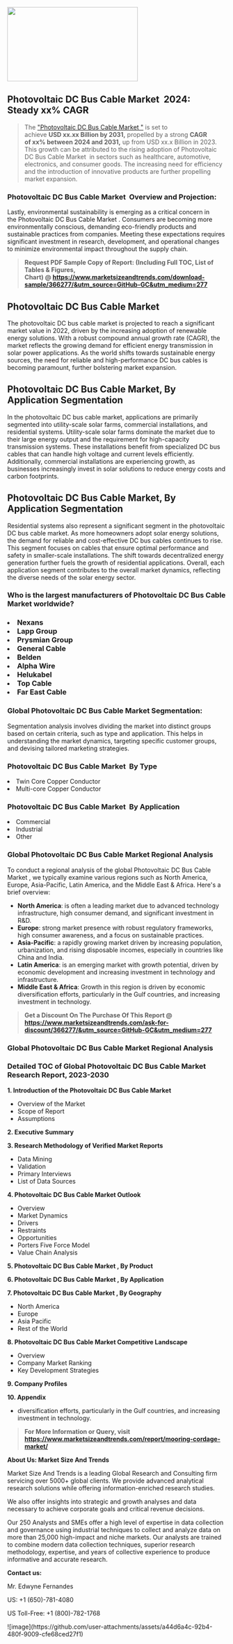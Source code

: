 <p><img class="alignnone size-medium wp-image-20088" src="https://ffe5etoiles.com/wp-content/uploads/2024/12/MST1-300x171.png" alt="" width="300" height="171" /></p><h2 id="ember46" class="ember-view reader-text-block__heading-2">Photovoltaic DC Bus Cable Market &nbsp;2024: Steady&nbsp;xx% CAGR</h2><blockquote id="ember47" class="ember-view reader-text-block__blockquote">The&nbsp;<a class="app-aware-link " href="https://www.marketsizeandtrends.com/download-sample/366277/&utm_source=GitHub-GC&utm_medium=277" target="_blank" data-test-app-aware-link="">"Photovoltaic DC Bus Cable Market "</a>&nbsp;is set to achieve&nbsp;<strong>USD&nbsp;xx.xx&nbsp;Billion by 2031,</strong>&nbsp;propelled by a strong&nbsp;<strong>CAGR of&nbsp;xx% between 2024 and 2031,</strong>&nbsp;up from USD xx.x Billion in 2023. This growth can be attributed to the rising adoption of&nbsp;Photovoltaic DC Bus Cable Market &nbsp;in sectors such as healthcare, automotive, electronics, and consumer goods. The increasing need for efficiency and the introduction of innovative products are further propelling market expansion.</blockquote><h3 id="ember48" class="ember-view reader-text-block__heading-3">Photovoltaic DC Bus Cable Market &nbsp;Overview and Projection:</h3><p id="ember49" class="ember-view reader-text-block__paragraph">Lastly, environmental sustainability is emerging as a critical concern in the&nbsp;Photovoltaic DC Bus Cable Market . Consumers are becoming more environmentally conscious, demanding eco-friendly products and sustainable practices from companies. Meeting these expectations requires significant investment in research, development, and operational changes to minimize environmental impact throughout the supply chain.</p><blockquote id="ember50" class="ember-view reader-text-block__blockquote"><strong>Request PDF Sample Copy of Report: (Including Full TOC, List of Tables &amp; Figures, Chart)&nbsp;@&nbsp;<strong><a href="https://www.marketsizeandtrends.com/download-sample/366277/&utm_source=GitHub-GC&utm_medium=277" target="_blank">https://www.marketsizeandtrends.com/download-sample/366277/&utm_source=GitHub-GC&utm_medium=277</a></strong></strong></blockquote><h3 class=""> <h2>Photovoltaic DC Bus Cable Market</h2><p>The photovoltaic DC bus cable market is projected to reach a significant market value in 2022, driven by the increasing adoption of renewable energy solutions. With a robust compound annual growth rate (CAGR), the market reflects the growing demand for efficient energy transmission in solar power applications. As the world shifts towards sustainable energy sources, the need for reliable and high-performance DC bus cables is becoming paramount, further bolstering market expansion.</p><h2>Photovoltaic DC Bus Cable Market, By Application Segmentation</h2><p>In the photovoltaic DC bus cable market, applications are primarily segmented into utility-scale solar farms, commercial installations, and residential systems. Utility-scale solar farms dominate the market due to their large energy output and the requirement for high-capacity transmission systems. These installations benefit from specialized DC bus cables that can handle high voltage and current levels efficiently. Additionally, commercial installations are experiencing growth, as businesses increasingly invest in solar solutions to reduce energy costs and carbon footprints.</p><h2>Photovoltaic DC Bus Cable Market, By Application Segmentation</h2><p>Residential systems also represent a significant segment in the photovoltaic DC bus cable market. As more homeowners adopt solar energy solutions, the demand for reliable and cost-effective DC bus cables continues to rise. This segment focuses on cables that ensure optimal performance and safety in smaller-scale installations. The shift towards decentralized energy generation further fuels the growth of residential applications. Overall, each application segment contributes to the overall market dynamics, reflecting the diverse needs of the solar energy sector.</p></h3><h3 id="" class="">Who is the largest manufacturers of&nbsp;Photovoltaic DC Bus Cable Market  worldwide?</h3><h3 class=""></Li><Li>Nexans</Li><Li> Lapp Group</Li><Li> Prysmian Group</Li><Li> General Cable</Li><Li> Belden</Li><Li> Alpha Wire</Li><Li> Helukabel</Li><Li> Top Cable</Li><Li> Far East Cable</h3><h3 id="ember53" class="ember-view reader-text-block__heading-3">Global&nbsp;Photovoltaic DC Bus Cable Market  Segmentation:</h3><p id="ember54" class="ember-view reader-text-block__paragraph">Segmentation analysis involves dividing the market into distinct groups based on certain criteria, such as type and application. This helps in understanding the market dynamics, targeting specific customer groups, and devising tailored marketing strategies.</p><h3 id="" class="">Photovoltaic DC Bus Cable Market &nbsp;By Type</h3><p></Li><Li>Twin Core Copper Conductor</Li><Li> Multi-core Copper Conductor</p><h3 id="" class="">Photovoltaic DC Bus Cable Market &nbsp;By Application</h3><p class=""></Li><Li>Commercial</Li><Li> Industrial</Li><Li> Other</p><h3 id="ember62" class="ember-view reader-text-block__heading-3">Global Photovoltaic DC Bus Cable Market  Regional Analysis</h3><p id="ember63" class="ember-view reader-text-block__paragraph">To conduct a regional analysis of the global Photovoltaic DC Bus Cable Market , we typically examine various regions such as North America, Europe, Asia-Pacific, Latin America, and the Middle East &amp; Africa. Here's a brief overview:</p><ul><li><strong>North America</strong>: is often a leading market due to advanced technology infrastructure, high consumer demand, and significant investment in R&amp;D.</li><li><strong>Europe</strong>: strong market presence with robust regulatory frameworks, high consumer awareness, and a focus on sustainable practices.</li><li><strong>Asia-Pacific</strong>: a rapidly growing market driven by increasing population, urbanization, and rising disposable incomes, especially in countries like China and India.</li><li><strong>Latin America</strong>: is an emerging market with growth potential, driven by economic development and increasing investment in technology and infrastructure.</li><li><strong>Middle East &amp; Africa</strong>: Growth in this region is driven by economic diversification efforts, particularly in the Gulf countries, and increasing investment in technology.</li></ul><blockquote id="ember61" class="ember-view reader-text-block__blockquote"><strong>Get a Discount On The Purchase Of This Report @ <strong><a href="https://html-cleaner.com/" target="">https://www.marketsizeandtrends.com/ask-for-discount/366277/&utm_source=GitHub-GC&utm_medium=277</a></strong></strong></blockquote><h3 id="ember62" class="ember-view reader-text-block__heading-3">Global Photovoltaic DC Bus Cable Market  Regional Analysis</h3><h3 id="" class="">Detailed TOC of Global Photovoltaic DC Bus Cable Market  Research Report, 2023-2030</h3><p id="" class=""><strong>1. Introduction of the Photovoltaic DC Bus Cable Market </strong></p><ul><li>Overview of the Market</li><li>Scope of Report</li><li>Assumptions</li></ul><p id="" class=""><strong>2. Executive Summary</strong></p><p id="" class=""><strong>3. Research Methodology of Verified Market Reports</strong></p><ul><li>Data Mining</li><li>Validation</li><li>Primary Interviews</li><li>List of Data Sources</li></ul><p id="" class=""><strong>4. Photovoltaic DC Bus Cable Market  Outlook</strong></p><ul><li>Overview</li><li>Market Dynamics</li><li>Drivers</li><li>Restraints</li><li>Opportunities</li><li>Porters Five Force Model</li><li>Value Chain Analysis</li></ul><p id="" class=""><strong>5. Photovoltaic DC Bus Cable Market , By Product</strong></p><p id="" class=""><strong>6. Photovoltaic DC Bus Cable Market , By Application</strong></p><p id="" class=""><strong>7. Photovoltaic DC Bus Cable Market , By Geography</strong></p><ul><li>North America</li><li>Europe</li><li>Asia Pacific</li><li>Rest of the World</li></ul><p id="" class=""><strong>8. Photovoltaic DC Bus Cable Market  Competitive Landscape</strong></p><ul><li>Overview</li><li>Company Market Ranking</li><li>Key Development Strategies</li></ul><p id="" class=""><strong>9. Company Profiles</strong></p><p id="" class=""><strong>10. Appendix</strong></p><ul><li>diversification efforts, particularly in the Gulf countries, and increasing investment in technology.</li></ul><blockquote id="ember65" class="ember-view reader-text-block__blockquote"><strong>For More Information or Query, visit <strong><strong><a href="https://html-cleaner.com/" target="">https://www.marketsizeandtrends.com/report/mooring-cordage-market/</a></strong></strong></strong></blockquote><p id="" class=""><strong>About Us: Market Size And Trends</strong></p><p id="" class="">Market Size And Trends is a leading Global Research and Consulting firm servicing over 5000+ global clients. We provide advanced analytical research solutions while offering information-enriched research studies.</p><p id="" class="">We also offer insights into strategic and growth analyses and data necessary to achieve corporate goals and critical revenue decisions.</p><p id="" class="">Our 250 Analysts and SMEs offer a high level of expertise in data collection and governance using industrial techniques to collect and analyze data on more than 25,000 high-impact and niche markets. Our analysts are trained to combine modern data collection techniques, superior research methodology, expertise, and years of collective experience to produce informative and accurate research.</p><p id="" class=""><strong>Contact us:</strong></p><p id="" class="">Mr. Edwyne Fernandes</p><p id="" class="">US: +1 (650)-781-4080</p><p id="" class="">US Toll-Free: +1 (800)-782-1768</p>
![image](https://github.com/user-attachments/assets/a44d6a4c-92b4-480f-9009-cfe68ced27f1)
